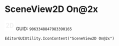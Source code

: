 # SceneView2D On@2x
![](/img/SceneView2D%20On@2x.png)
GUID: `9063348847983390165`
```
EditorGUIUtility.IconContent("SceneView2D On@2x")
```
